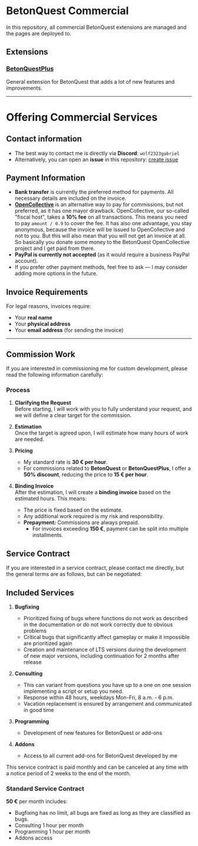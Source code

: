 # BetonQuest Commercial

In this repository, all commercial BetonQuest extensions are managed and the pages are deployed to.

## Extensions

### [BetonQuestPlus](https://docs.betonquest.com/betonquestplus/)
General extension for BetonQuest that adds a lot of new features and improvements.

---

# Offering Commercial Services

## Contact information

- The best way to contact me is directly via **Discord**: `wolf2323gabriel`
- Alternatively, you can open an **issue** in this repository: [create issue](https://github.com/BetonQuest/BetonQuestCommercial/issues/new)

## Payment Information

- **Bank transfer** is currently the preferred method for payments. All necessary details are included on the invoice.
- [**OpenCollective**](https://opencollective.com/betonquest) is an alternative way to pay for commissions,
  but not preferred, as it has one mayor drawback.
  OpenCollective, our so-called "fiscal host", takes a **10% fee** on all transactions.
  This means you need to pay `amount / 0.9` to cover the fee.
  It has also one advantage, you stay anonymous, because the invoice will be issued to OpenCollective and not to you.
  But this will also mean that you will not get an invoice at all.
  So basically you donate some money to the BetonQuest OpenCollective project and I get paid from there.
- **PayPal is currently not accepted** (as it would require a business PayPal account).
- If you prefer other payment methods, feel free to ask — I may consider adding more options in the future.

## Invoice Requirements

For legal reasons, invoices require:
- Your **real name**
- Your **physical address**
- Your **email address** (for sending the invoice)

---

## Commission Work

If you are interested in commissioning me for custom development, please read the following information carefully:

### Process

1. **Clarifying the Request**  
   Before starting, I will work with you to fully understand your request, and we will define a clear target for the commission.

2. **Estimation**  
   Once the target is agreed upon, I will estimate how many hours of work are needed.

3. **Pricing**  
   - My standard rate is **30 € per hour**.  
   - For commissions related to **BetonQuest** or **BetonQuestPlus**, I offer a **50% discount**, reducing the price to **15 € per hour**.

4. **Binding Invoice**  
   After the estimation, I will create a **binding invoice** based on the estimated hours. This means:  
   - The price is fixed based on the estimate.  
   - Any additional work required is my risk and responsibility.
   - **Prepayment:** Commissions are always prepaid.  
       - For invoices exceeding **150 €**, payment can be split into multiple installments.

## Service Contract

If you are interested in a service contract, please contact me directly, but the general terms are as follows, but can be negotiated:

## Included Services

1. **Bugfixing**
   - Prioritized fixing of bugs where functions do not work as described in the documentation or do not work correctly due to obvious problems
   - Critical bugs that significantly affect gameplay or make it impossible are prioritized again
   - Creation and maintenance of LTS versions during the development of new major versions, including continuation for 2 months after release

2. **Consulting**
   - This can variant from questions you have up to a one on one session implementing a script or setup you need.
   - Response within 48 hours, weekdays Mon-Fri, 8 a.m. - 6 p.m.
   - Vacation replacement is ensured by arrangement and communicated in good time

3. **Programming**
   - Development of new features for BetonQuest or add-ons

4. **Addons**
   - Access to all current add-ons for BetonQuest developed by me

This service contract is paid monthly and can be canceled at any time with a notice period of 2 weeks to the end of the month.

### Standard Service Contract

**50 €** per month includes:
- Bugfixing has no limit, all bugs are fixed as long as they are classified as bugs.
- Consulting 1 hour per month
- Programming 1 hour per month
- Addons access